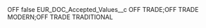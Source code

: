 <?xml version="1.0" encoding="UTF-8"?>
<CustomMetadata xmlns="http://soap.sforce.com/2006/04/metadata" xmlns:xsi="http://www.w3.org/2001/XMLSchema-instance" xmlns:xsd="http://www.w3.org/2001/XMLSchema">
    <label>OFF</label>
    <protected>false</protected>
    <values>
        <field>EUR_DOC_Accepted_Values__c</field>
        <value xsi:type="xsd:string">OFF TRADE;OFF TRADE MODERN;OFF TRADE TRADITIONAL</value>
    </values>
</CustomMetadata>
